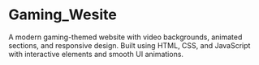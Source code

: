 # Gaming_Wesite
A modern gaming-themed website with video backgrounds, animated sections, and responsive design. Built using HTML, CSS, and JavaScript with interactive elements and smooth UI animations.
